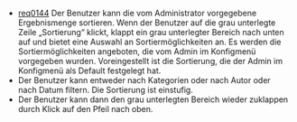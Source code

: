 * [req0144](https://github.com/PolitAktiv/politaktiv-requirements/tree/master/de/requirements/req0144.md) 
Der Benutzer kann die vom Administrator vorgegebene Ergebnismenge sortieren.
Wenn der Benutzer auf die grau unterlegte Zeile „Sortierung“ klickt, klappt ein grau unterlegter Bereich nach unten auf und bietet eine Auswahl an Sortiermöglichkeiten an. Es werden die Sortiermöglichkeiten angeboten, die vom Admin im Konfigmenü vorgegeben wurden. Voreingestellt ist die Sortierung, die der Admin im Konfigmenü als Default festgelegt hat.
 * Der Benutzer kann entweder nach Kategorien oder nach Autor oder nach Datum filtern. Die Sortierung ist einstufig.
 * Der Benutzer kann dann den grau unterlegten Bereich wieder zuklappen durch Klick auf den Pfeil nach oben.
